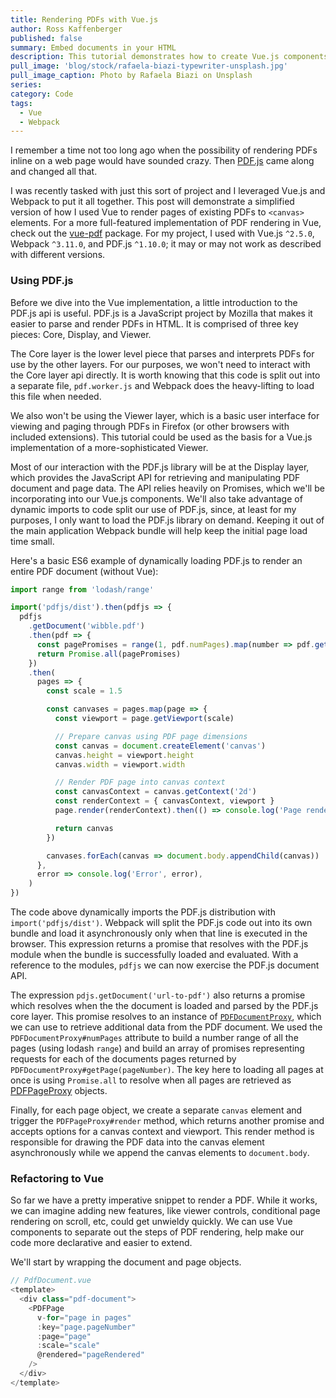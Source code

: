 ```yaml
---
title: Rendering PDFs with Vue.js
author: Ross Kaffenberger
published: false
summary: Embed documents in your HTML
description: This tutorial demonstrates how to create Vue.js components that can render PDFs along with tools like Webpack, PDF.js, and the canvas element.
pull_image: 'blog/stock/rafaela-biazi-typewriter-unsplash.jpg'
pull_image_caption: Photo by Rafaela Biazi on Unsplash
series:
category: Code
tags:
  - Vue
  - Webpack
---
```


I remember a time not too long ago when the possibility of rendering PDFs inline on a web page would have sounded crazy. Then [PDF.js](https://mozilla.github.io/pdf.js/) came along and changed all that.

I was recently tasked with just this sort of project and I leveraged Vue.js and Webpack to put it all together. This post will demonstrate a simplified version of how I used Vue to render pages of existing PDFs to `<canvas>` elements. For a more full-featured implementation of PDF rendering in Vue, check out the [vue-pdf](https://github.com/FranckFreiburger/vue-pdf) package. For my project, I used with Vue.js `^2.5.0`, Webpack `^3.11.0`, and PDF.js `^1.10.0`; it may or may not work as described with different versions.

### Using PDF.js

Before we dive into the Vue implementation, a little introduction to the PDF.js api is useful. PDF.js is a JavaScript project by Mozilla that makes it easier to parse and render PDFs in HTML. It is comprised of three key pieces: Core, Display, and Viewer.

The Core layer is the lower level piece that parses and interprets PDFs for use by the other layers. For our purposes, we won't need to interact with the Core layer api directly. It is worth knowing that this code is split out into a separate file, `pdf.worker.js` and Webpack does the heavy-lifting to load this file when needed.

We also won't be using the Viewer layer, which is a basic user interface for viewing and paging through PDFs in Firefox (or other browsers with included extensions). This tutorial could be used as the basis for a Vue.js implementation of a more-sophisticated Viewer.

Most of our interaction with the PDF.js library will be at the Display layer, which provides the JavaScript API for retrieving and manipulating PDF document and page data. The API relies heavily on Promises, which we'll be incorporating into our Vue.js components. We'll also take advantage of dynamic imports to code split our use of PDF.js, since, at least for my purposes, I only want to load the PDF.js library on demand. Keeping it out of the main application Webpack bundle will help keep the initial page load time small.

Here's a basic ES6 example of dynamically loading PDF.js to render an entire PDF document (without Vue):

```javascript
import range from 'lodash/range'

import('pdfjs/dist').then(pdfjs => {
  pdfjs
    .getDocument('wibble.pdf')
    .then(pdf => {
      const pagePromises = range(1, pdf.numPages).map(number => pdf.getPage(number))
      return Promise.all(pagePromises)
    })
    .then(
      pages => {
        const scale = 1.5

        const canvases = pages.map(page => {
          const viewport = page.getViewport(scale)

          // Prepare canvas using PDF page dimensions
          const canvas = document.createElement('canvas')
          canvas.height = viewport.height
          canvas.width = viewport.width

          // Render PDF page into canvas context
          const canvasContext = canvas.getContext('2d')
          const renderContext = { canvasContext, viewport }
          page.render(renderContext).then(() => console.log('Page rendered'))

          return canvas
        })

        canvases.forEach(canvas => document.body.appendChild(canvas))
      },
      error => console.log('Error', error),
    )
})
```
The code above dynamically imports the PDF.js distribution with `import('pdfjs/dist')`. Webpack will split the PDF.js code out into its own bundle and load it asynchronously only when that line is executed in the browser. This expression returns a promise that resolves with the PDF.js module when the bundle is successfully loaded and evaluated. With a reference to the modules, `pdfjs` we can now exercise the PDF.js document API.

The expression `pdjs.getDocument('url-to-pdf')` also returns a promise which resolves when the the document is loaded and parsed by the PDF.js core layer. This promise resolves to an instance of [`PDFDocumentProxy`](https://mozilla.github.io/pdf.js/api/draft/PDFDocumentProxy.html), which we can use to retrieve additional data from the PDF document. We used the `PDFDocumentProxy#numPages` attribute to build a number range of all the pages (using lodash `range`) and build an array of promises representing requests for each of the documents pages returned by `PDFDocumentProxy#getPage(pageNumber)`. The key here to loading all pages at once is using `Promise.all` to resolve when all pages are retrieved as [PDFPageProxy](https://mozilla.github.io/pdf.js/api/draft/PDFPageProxy.html) objects.

Finally, for each page object, we create a separate `canvas` element and trigger the `PDFPageProxy#render` method, which returns another promise and accepts options for a canvas context and viewport. This render method is responsible for drawing the PDF data into the canvas element asynchronously while we append the canvas elements to `document.body`.

### Refactoring to Vue

So far we have a pretty imperative snippet to render a PDF. While it works, we can imagine adding new features, like viewer controls, conditional page rendering on scroll, etc, could get unwieldy quickly. We can use Vue components to separate out the steps of PDF rendering, help make our code more declarative and easier to extend.

We'll start by wrapping the document and page objects.

```javascript
// PdfDocument.vue
<template>
  <div class="pdf-document">
    <PDFPage
      v-for="page in pages"
      :key="page.pageNumber"
      :page="page"
      :scale="scale"
      @rendered="pageRendered"
    />
  </div>
</template>
```

